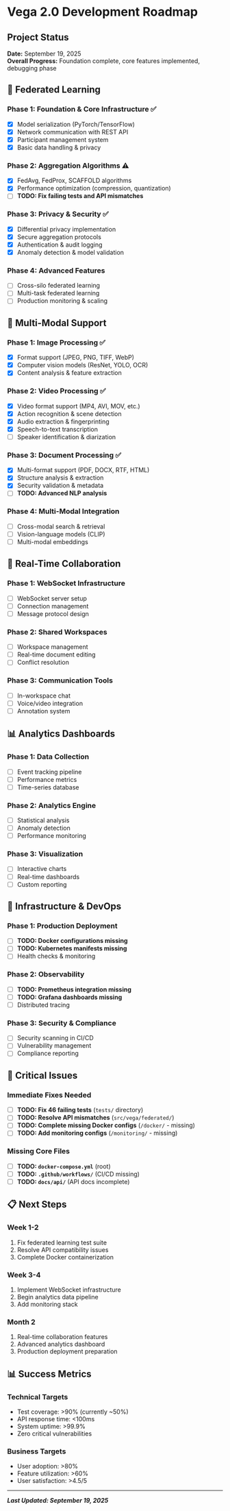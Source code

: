 # Vega 2.0 Development Roadmap

## Project Status

**Date:** September 19, 2025  
**Overall Progress:** Foundation complete, core features implemented, debugging phase  

## 🧠 Federated Learning

### Phase 1: Foundation & Core Infrastructure ✅

- [x] Model serialization (PyTorch/TensorFlow) 
- [x] Network communication with REST API
- [x] Participant management system
- [x] Basic data handling & privacy

### Phase 2: Aggregation Algorithms ⚠️ 

- [x] FedAvg, FedProx, SCAFFOLD algorithms
- [x] Performance optimization (compression, quantization)
- [ ] **TODO: Fix failing tests and API mismatches**

### Phase 3: Privacy & Security ✅

- [x] Differential privacy implementation
- [x] Secure aggregation protocols  
- [x] Authentication & audit logging
- [x] Anomaly detection & model validation

### Phase 4: Advanced Features

- [ ] Cross-silo federated learning
- [ ] Multi-task federated learning
- [ ] Production monitoring & scaling

## 🎯 Multi-Modal Support

### Phase 1: Image Processing ✅

- [x] Format support (JPEG, PNG, TIFF, WebP)
- [x] Computer vision models (ResNet, YOLO, OCR)
- [x] Content analysis & feature extraction

### Phase 2: Video Processing ✅  

- [x] Video format support (MP4, AVI, MOV, etc.)
- [x] Action recognition & scene detection
- [x] Audio extraction & fingerprinting
- [x] Speech-to-text transcription
- [ ] Speaker identification & diarization

### Phase 3: Document Processing ✅

- [x] Multi-format support (PDF, DOCX, RTF, HTML)
- [x] Structure analysis & extraction
- [x] Security validation & metadata
- [ ] **TODO: Advanced NLP analysis**

### Phase 4: Multi-Modal Integration

- [ ] Cross-modal search & retrieval
- [ ] Vision-language models (CLIP)
- [ ] Multi-modal embeddings

## 🤝 Real-Time Collaboration

### Phase 1: WebSocket Infrastructure

- [ ] WebSocket server setup
- [ ] Connection management
- [ ] Message protocol design

### Phase 2: Shared Workspaces  

- [ ] Workspace management
- [ ] Real-time document editing
- [ ] Conflict resolution

### Phase 3: Communication Tools

- [ ] In-workspace chat
- [ ] Voice/video integration
- [ ] Annotation system

## 📊 Analytics Dashboards

### Phase 1: Data Collection

- [ ] Event tracking pipeline
- [ ] Performance metrics
- [ ] Time-series database

### Phase 2: Analytics Engine

- [ ] Statistical analysis
- [ ] Anomaly detection
- [ ] Performance monitoring

### Phase 3: Visualization

- [ ] Interactive charts
- [ ] Real-time dashboards
- [ ] Custom reporting

## 🔧 Infrastructure & DevOps

### Phase 1: Production Deployment

- [ ] **TODO: Docker configurations missing**
- [ ] **TODO: Kubernetes manifests missing**  
- [ ] Health checks & monitoring

### Phase 2: Observability

- [ ] **TODO: Prometheus integration missing**
- [ ] **TODO: Grafana dashboards missing**
- [ ] Distributed tracing

### Phase 3: Security & Compliance

- [ ] Security scanning in CI/CD
- [ ] Vulnerability management
- [ ] Compliance reporting

## 🚨 Critical Issues

### Immediate Fixes Needed

- [ ] **TODO: Fix 46 failing tests** (`tests/` directory)
- [ ] **TODO: Resolve API mismatches** (`src/vega/federated/`)
- [ ] **TODO: Complete missing Docker configs** (`/docker/` - missing)
- [ ] **TODO: Add monitoring configs** (`/monitoring/` - missing)

### Missing Core Files

- [ ] **TODO: `docker-compose.yml`** (root)
- [ ] **TODO: `.github/workflows/`** (CI/CD missing)
- [ ] **TODO: `docs/api/`** (API docs incomplete)

## 📋 Next Steps

### Week 1-2

1. Fix federated learning test suite
2. Resolve API compatibility issues  
3. Complete Docker containerization

### Week 3-4

1. Implement WebSocket infrastructure
2. Begin analytics data pipeline
3. Add monitoring stack

### Month 2

1. Real-time collaboration features
2. Advanced analytics dashboard
3. Production deployment preparation

## 📊 Success Metrics

### Technical Targets

- Test coverage: >90% (currently ~50%)
- API response time: <100ms  
- System uptime: >99.9%
- Zero critical vulnerabilities

### Business Targets  

- User adoption: >80%
- Feature utilization: >60%
- User satisfaction: >4.5/5

---

***Last Updated: September 19, 2025***
